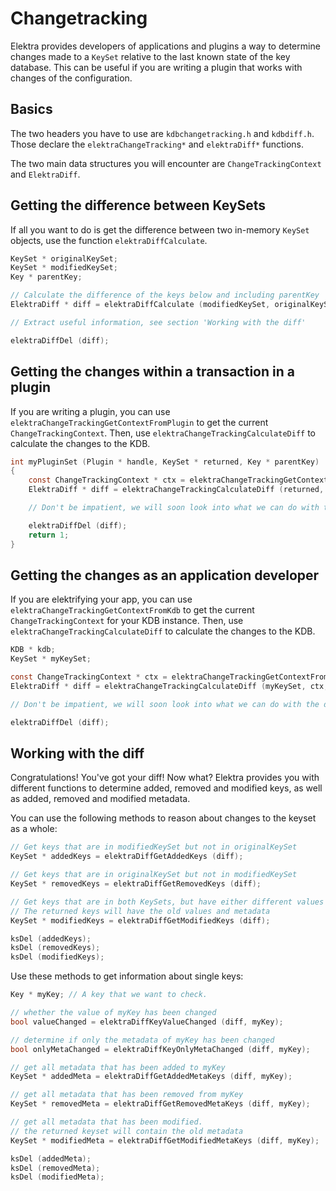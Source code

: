 # Changetracking

Elektra provides developers of applications and plugins a way to determine changes made to a `KeySet` relative to the last known state of the key database.
This can be useful if you are writing a plugin that works with changes of the configuration.

## Basics

The two headers you have to use are `kdbchangetracking.h` and `kdbdiff.h`.
Those declare the `elektraChangeTracking*` and `elektraDiff*` functions.

The two main data structures you will encounter are `ChangeTrackingContext` and `ElektraDiff`.

## Getting the difference between KeySets

If all you want to do is get the difference between two in-memory `KeySet` objects, use the function `elektraDiffCalculate`.

```c
KeySet * originalKeySet;
KeySet * modifiedKeySet;
Key * parentKey;

// Calculate the difference of the keys below and including parentKey
ElektraDiff * diff = elektraDiffCalculate (modifiedKeySet, originalKeySet, parentKey);

// Extract useful information, see section 'Working with the diff'

elektraDiffDel (diff);
```

## Getting the changes within a transaction in a plugin

If you are writing a plugin, you can use `elektraChangeTrackingGetContextFromPlugin` to get the current `ChangeTrackingContext`.
Then, use `elektraChangeTrackingCalculateDiff` to calculate the changes to the KDB.

```c
int myPluginSet (Plugin * handle, KeySet * returned, Key * parentKey)
{
	const ChangeTrackingContext * ctx = elektraChangeTrackingGetContextFromPlugin (handle);
	ElektraDiff * diff = elektraChangeTrackingCalculateDiff (returned, ctx, parentKey);

	// Don't be impatient, we will soon look into what we can do with the diff

	elektraDiffDel (diff);
	return 1;
}
```

## Getting the changes as an application developer

If you are elektrifying your app, you can use `elektraChangeTrackingGetContextFromKdb` to get the current `ChangeTrackingContext` for your KDB instance.
Then, use `elektraChangeTrackingCalculateDiff` to calculate the changes to the KDB.

```c
KDB * kdb;
KeySet * myKeySet;

const ChangeTrackingContext * ctx = elektraChangeTrackingGetContextFromKdb (kdb);
ElektraDiff * diff = elektraChangeTrackingCalculateDiff (myKeySet, ctx, parentKey);

// Don't be impatient, we will soon look into what we can do with the diff

elektraDiffDel (diff);
```

## Working with the diff

Congratulations! You've got your diff!
Now what?
Elektra provides you with different functions to determine added, removed and modified keys, as well as added, removed and modified metadata.

You can use the following methods to reason about changes to the keyset as a whole:

```c
// Get keys that are in modifiedKeySet but not in originalKeySet
KeySet * addedKeys = elektraDiffGetAddedKeys (diff);

// Get keys that are in originalKeySet but not in modifiedKeySet
KeySet * removedKeys = elektraDiffGetRemovedKeys (diff);

// Get keys that are in both KeySets, but have either different values or different metadata.
// The returned keys will have the old values and metadata
KeySet * modifiedKeys = elektraDiffGetModifiedKeys (diff);

ksDel (addedKeys);
ksDel (removedKeys);
ksDel (modifiedKeys);
```

Use these methods to get information about single keys:

```c
Key * myKey; // A key that we want to check.

// whether the value of myKey has been changed
bool valueChanged = elektraDiffKeyValueChanged (diff, myKey);

// determine if only the metadata of myKey has been changed
bool onlyMetaChanged = elektraDiffKeyOnlyMetaChanged (diff, myKey);

// get all metadata that has been added to myKey
KeySet * addedMeta = elektraDiffGetAddedMetaKeys (diff, myKey);

// get all metadata that has been removed from myKey
KeySet * removedMeta = elektraDiffGetRemovedMetaKeys (diff, myKey);

// get all metadata that has been modified.
// the returned keyset will contain the old metadata
KeySet * modifiedMeta = elektraDiffGetModifiedMetaKeys (diff, myKey);

ksDel (addedMeta);
ksDel (removedMeta);
ksDel (modifiedMeta);
```
